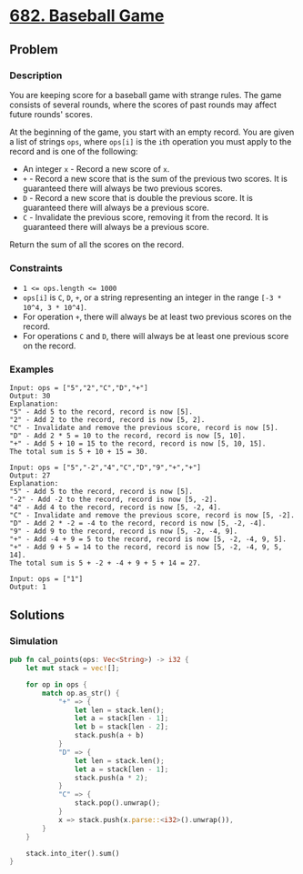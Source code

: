 # [682. Baseball Game](https://leetcode.com/problems/baseball-game/)

## Problem

### Description

You are keeping score for a baseball game with strange rules. The game consists
of several rounds, where the scores of past rounds may affect future rounds'
scores.

At the beginning of the game, you start with an empty record. You are given a
list of strings `ops`, where `ops[i]` is the `i`th operation you must apply to
the record and is one of the following:

* An integer `x` - Record a new score of `x`.
* `+` - Record a new score that is the sum of the previous two scores. It is
  guaranteed there will always be two previous scores.
* `D` - Record a new score that is double the previous score. It is guaranteed
  there will always be a previous score.
* `C` - Invalidate the previous score, removing it from the record. It is
  guaranteed there will always be a previous score.

Return the sum of all the scores on the record.

### Constraints

* `1 <= ops.length <= 1000`
* `ops[i]` is `C`, `D`, `+`, or a string representing an integer in the
  range `[-3 * 10^4, 3 * 10^4]`.
* For operation `+`, there will always be at least two previous scores on the
  record.
* For operations `C` and `D`, there will always be at least one previous score
  on the record.

### Examples

```text
Input: ops = ["5","2","C","D","+"]
Output: 30
Explanation:
"5" - Add 5 to the record, record is now [5].
"2" - Add 2 to the record, record is now [5, 2].
"C" - Invalidate and remove the previous score, record is now [5].
"D" - Add 2 * 5 = 10 to the record, record is now [5, 10].
"+" - Add 5 + 10 = 15 to the record, record is now [5, 10, 15].
The total sum is 5 + 10 + 15 = 30.
```

```text
Input: ops = ["5","-2","4","C","D","9","+","+"]
Output: 27
Explanation:
"5" - Add 5 to the record, record is now [5].
"-2" - Add -2 to the record, record is now [5, -2].
"4" - Add 4 to the record, record is now [5, -2, 4].
"C" - Invalidate and remove the previous score, record is now [5, -2].
"D" - Add 2 * -2 = -4 to the record, record is now [5, -2, -4].
"9" - Add 9 to the record, record is now [5, -2, -4, 9].
"+" - Add -4 + 9 = 5 to the record, record is now [5, -2, -4, 9, 5].
"+" - Add 9 + 5 = 14 to the record, record is now [5, -2, -4, 9, 5, 14].
The total sum is 5 + -2 + -4 + 9 + 5 + 14 = 27.
```

```text
Input: ops = ["1"]
Output: 1
```

## Solutions

### Simulation

```rust
pub fn cal_points(ops: Vec<String>) -> i32 {
    let mut stack = vec![];

    for op in ops {
        match op.as_str() {
            "+" => {
                let len = stack.len();
                let a = stack[len - 1];
                let b = stack[len - 2];
                stack.push(a + b)
            }
            "D" => {
                let len = stack.len();
                let a = stack[len - 1];
                stack.push(a * 2);
            }
            "C" => {
                stack.pop().unwrap();
            }
            x => stack.push(x.parse::<i32>().unwrap()),
        }
    }

    stack.into_iter().sum()
}
```